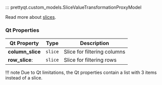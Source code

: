 ::: prettyqt.custom_models.SliceValueTransformationProxyModel

Read more about [slices](https://docs.python.org/3/library/functions.html#slice).

### Qt Properties

| Qt Property      | Type     | Description                  |
| -----------------|----------| ---------------------------- |
| **column_slice** | `slice`  | Slice for filtering columns  |
| **row_slice**:   | `slice`  | Slice for filtering rows     |

!!! note
    Due to Qt limitations, the Qt properties contain a list with 3 items instead of a slice.
